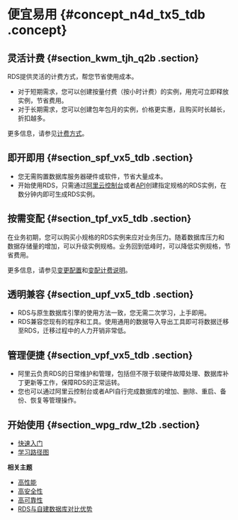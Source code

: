 # 便宜易用 {#concept_n4d_tx5_tdb .concept}

## 灵活计费 {#section_kwm_tjh_q2b .section}

RDS提供灵活的计费方式，帮您节省使用成本。

-   对于短期需求，您可以创建按量付费（按小时计费）的实例，用完可立即释放实例，节省费用。
-   对于长期需求，您可以创建包年包月的实例，价格更实惠，且购买时长越长，折扣越多。

更多信息，请参见[计费方式](../../../../cn.zh-CN/产品定价/收费项目及计费方式.md)。

## 即开即用 {#section_spf_vx5_tdb .section}

-   您无需购置数据库服务器硬件或软件，节省大量成本。
-   开始使用RDS，只需通过[阿里云控制台](https://rdsnext.console.aliyun.com)或者[API](../../../../cn.zh-CN/API参考/使用API/API概览.md)创建指定规格的RDS实例，在数分钟内即可生成RDS实例。

## 按需变配 {#section_tpf_vx5_tdb .section}

在业务初期，您可以购买小规格的RDS实例来应对业务压力。随着数据库压力和数据存储量的增加，可以升级实例规格。业务回到低峰时，可以降低实例规格，节省费用。

更多信息，请参见[变更配置](../../../../cn.zh-CN/用户指南/实例管理/变更配置.md)和[变配计费说明](../../../../cn.zh-CN/产品定价/变配计费说明.md)。

## 透明兼容 {#section_upf_vx5_tdb .section}

-   RDS与原生数据库引擎的使用方法一致，您无需二次学习，上手即用。
-   RDS兼容您现有的程序和工具。使用通用的数据导入导出工具即可将数据迁移至RDS，迁移过程中的人力开销非常低。

## 管理便捷 {#section_vpf_vx5_tdb .section}

-   阿里云负责RDS的日常维护和管理，包括但不限于软硬件故障处理、数据库补丁更新等工作，保障RDS的正常运转。
-   您也可以通过阿里云控制台或者API自行完成数据库的增加、删除、重启、备份、恢复等管理操作。

## 开始使用 {#section_wpg_rdw_t2b .section}

-   [快速入门](../../../../cn.zh-CN/用户指南/快速入门.md)
-   [学习路径图](https://help.aliyun.com/learn/learningpath/rds.html)

**相关主题**

-   [高性能](cn.zh-CN/产品简介/产品优势/高性能.md#)
-   [高安全性](cn.zh-CN/产品简介/产品优势/高安全性.md#)
-   [高可靠性](cn.zh-CN/产品简介/产品优势/高可靠性.md#)
-   [RDS与自建数据库对比优势](cn.zh-CN/产品简介/产品优势/RDS与自建数据库对比优势.md#)

